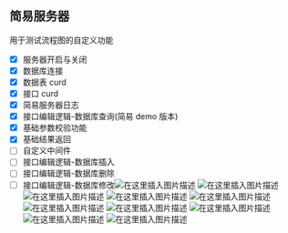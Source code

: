 <!--
 * @Author: 羊驼
 * @Date: 2024-07-19 11:51:13
 * @LastEditors: 羊驼
 * @LastEditTime: 2024-07-19 12:01:46
 * @Description: file content
-->

## 简易服务器

用于测试流程图的自定义功能

- [x] 服务器开启与关闭
- [x] 数据库连接
- [x] 数据表 curd
- [x] 接口 curd
- [x] 简易服务器日志
- [x] 接口编辑逻辑-数据库查询(简易 demo 版本)
- [x] 基础参数校验功能
- [x] 基础结果返回
- [ ] 自定义中间件
- [ ] 接口编辑逻辑-数据库插入
- [ ] 接口编辑逻辑-数据库删除
- [ ] 接口编辑逻辑-数据库修改![在这里插入图片描述](https://i-blog.csdnimg.cn/direct/4cf6d91cf0cc4aae8a8132332ec320e3.png)
      ![在这里插入图片描述](https://i-blog.csdnimg.cn/direct/737571406ccc4658be78f9b12da64dd4.png)
      ![在这里插入图片描述](https://i-blog.csdnimg.cn/direct/fc9a36382f7a4d6f8cfe0db1613a4c02.png)
      ![在这里插入图片描述](https://i-blog.csdnimg.cn/direct/d283c0384bee468ab1e7127ec2c64e73.png)
      ![在这里插入图片描述](https://i-blog.csdnimg.cn/direct/f201feec71414adeab845ee7510e9227.png)
      ![在这里插入图片描述](https://i-blog.csdnimg.cn/direct/fc95d93c1eba46cf9c5ce33dd55fa730.png)
      ![在这里插入图片描述](https://i-blog.csdnimg.cn/direct/e85da2278d0e42e1b9f2c7e2ae213b53.png)
      ![在这里插入图片描述](https://i-blog.csdnimg.cn/direct/b7e15838e4cd49819b709509f0e33e25.png)
      ![在这里插入图片描述](https://i-blog.csdnimg.cn/direct/fed5cead30034e759a158cecd818e0b5.png)
      ![在这里插入图片描述](https://i-blog.csdnimg.cn/direct/50224980502c452aad1dd903686644f5.png)
